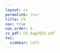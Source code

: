 ```yaml
---
layout: cv
permalink: /cv/
title: CV
nav: true
nav_order: 5
cv_pdf: CV_Aug2025.pdf
toc:
  sidebar: left
---
```

